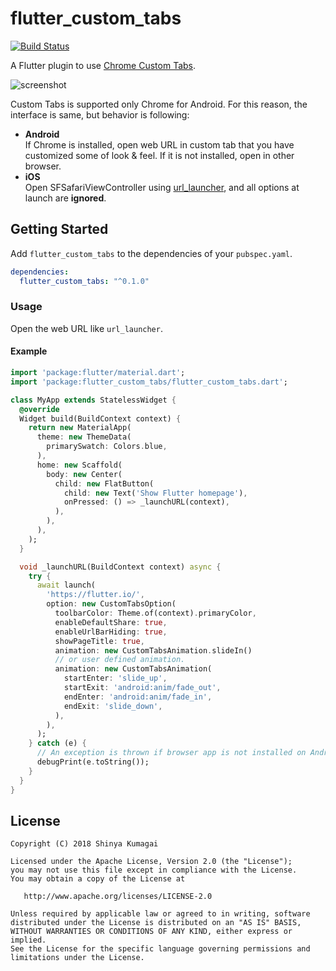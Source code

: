 # flutter_custom_tabs
[![Build Status](https://travis-ci.org/droibit/flutter_custom_tabs.svg?branch=master)](https://travis-ci.org/droibit/flutter_custom_tabs)

A Flutter plugin to use [Chrome Custom Tabs](https://developer.chrome.com/multidevice/android/customtabs).  

![screenshot](https://i.imgur.com/lgPWvLS.gif)

Custom Tabs is supported only Chrome for Android. For this reason, the interface is same, but behavior is following:

* **Android**  
 If Chrome is installed, open web URL in custom tab that you have customized some of look & feel. If it is not installed, open in other browser.
* **iOS**  
 Open SFSafariViewController using [url_launcher](https://pub.dartlang.org/packages/url_launcher), and all options at launch are **ignored**.

## Getting Started

Add `flutter_custom_tabs` to the dependencies of your `pubspec.yaml`.

``` yaml
dependencies:
  flutter_custom_tabs: "^0.1.0"
```

### Usage

Open the web URL like `url_launcher`.

#### Example

``` dart
import 'package:flutter/material.dart';
import 'package:flutter_custom_tabs/flutter_custom_tabs.dart';

class MyApp extends StatelessWidget {
  @override
  Widget build(BuildContext context) {
    return new MaterialApp(
      theme: new ThemeData(
        primarySwatch: Colors.blue,
      ),
      home: new Scaffold(
        body: new Center(
          child: new FlatButton(
            child: new Text('Show Flutter homepage'),
            onPressed: () => _launchURL(context),
          ),
        ),
      ),
    );
  }

  void _launchURL(BuildContext context) async {
    try {
      await launch(
        'https://flutter.io/',
        option: new CustomTabsOption(
          toolbarColor: Theme.of(context).primaryColor,
          enableDefaultShare: true,
          enableUrlBarHiding: true,
          showPageTitle: true,
          animation: new CustomTabsAnimation.slideIn()
          // or user defined animation.
          animation: new CustomTabsAnimation(
            startEnter: 'slide_up',
            startExit: 'android:anim/fade_out',
            endEnter: 'android:anim/fade_in',
            endExit: 'slide_down',
          ),          
        ),
      );
    } catch (e) {
      // An exception is thrown if browser app is not installed on Android device.
      debugPrint(e.toString());
    }
  }
}
```
## License

    Copyright (C) 2018 Shinya Kumagai

    Licensed under the Apache License, Version 2.0 (the "License");
    you may not use this file except in compliance with the License.
    You may obtain a copy of the License at

       http://www.apache.org/licenses/LICENSE-2.0

    Unless required by applicable law or agreed to in writing, software
    distributed under the License is distributed on an "AS IS" BASIS,
    WITHOUT WARRANTIES OR CONDITIONS OF ANY KIND, either express or implied.
    See the License for the specific language governing permissions and
    limitations under the License.
